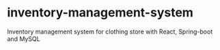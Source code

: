 # inventory-management-system
Inventory management system for clothing store with React, Spring-boot and MySQL
